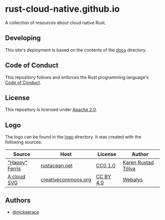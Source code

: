 # rust-cloud-native.github.io

A collection of resources about cloud native Rust.

## Developing

This site's deployment is based on the contents of the [docs](./docs) directory.

## Code of Conduct

This repository follows and enforces the Rust programming language's [Code of Conduct](https://www.rust-lang.org/policies/code-of-conduct).

## License

This repository is licensed under [Apache 2.0](./LICENSE).

## Logo

The logo can be found in the [logo](./docs/logo) directory.
It was created with the following sources:

Source | Host | License | Author
--- | --- | --- | ---
["Happy" Ferris](https://rustacean.net/assets/rustacean-flat-happy.svg) | [rustacean.net](https://rustacean.net) | [CC0 1.0](https://creativecommons.org/publicdomain/zero/1.0/) |[Karen Rustad Tölva](https://rustacean.net)
[A cloud SVG](https://search.creativecommons.org/photos/47ed4673-7c56-4a25-86b7-4f28a93cc432) | [creativecommons.org](https://creativecommons.org) | [CC BY 4.0](https://creativecommons.org/licenses/by/4.0?ref=ccsearch&atype=rich) | [Webalys](https://twitter.com/webalys)

## Authors

- [@nickgerace](https://github.com/nickgerace)
